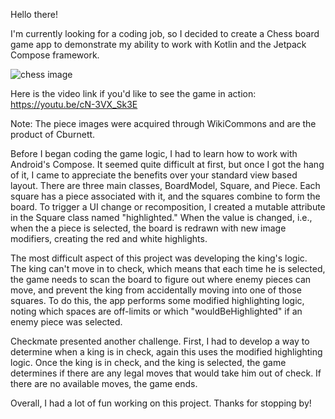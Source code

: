 Hello there!

I'm currently looking for a coding job, so I decided to create a Chess board game app to demonstrate my ability to work with Kotlin and the Jetpack Compose framework. 

![chess image](https://github.com/zepher19/Chess/assets/108103331/8b60efb4-549b-41b8-8e46-9fb368cd2cf4)


Here is the video link if you'd like to see the game in action: https://youtu.be/cN-3VX_Sk3E

Note: The piece images were acquired through WikiCommons and are the product of Cburnett.

Before I began coding the game logic, I had to learn how to work with Android's Compose. It seemed quite difficult at first, but once I got the hang of it, I came to appreciate the benefits over your standard view based layout. There are three main classes, BoardModel, Square, and Piece. Each square has a piece associated with it, and the squares combine to form the board. To trigger a UI change or recomposition, I created a mutable attribute in the Square class named "highlighted." When the value is changed, i.e., when the a piece is selected, the board is redrawn with new image modifiers, creating the red and white highlights.

The most difficult aspect of this project was developing the king's logic. The king can't move in to check, which means that each time he is selected, the game needs to scan the board to figure out where enemy pieces can move, and prevent the king from accidentally moving into one of those squares. To do this, the app performs some modified highlighting logic, noting which spaces are off-limits or which "wouldBeHighlighted" if an enemy piece was selected. 

Checkmate presented another challenge. First, I had to develop a way to determine when a king is in check, again this uses the modified highlighting logic. Once the king is in check, and the king is selected, the game determines if there are any legal moves that would take him out of check. If there are no available moves, the game ends. 

Overall, I had a lot of fun working on this project. Thanks for stopping by!
